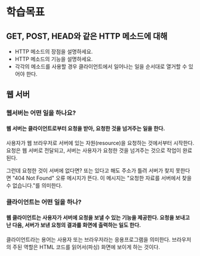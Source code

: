 # 학습목표
## GET, POST, HEAD와 같은 HTTP 메소드에 대해
* HTTP 메소드의 장점을 설명하세요.
* HTTP 메소드의 기능을 설명하세요.
* 각각의 메소드를 사용할 경우 클라이언트에서 일어나는 일을 순서대로 열거할 수 있어야 한다.

## 웹 서버
### 웹서버는 어떤 일을 하나요?
#### 웹 서버는 클라이언트로부터 요청을 받아, 요청한 것을 넘겨주는 일을 한다.
사용자가 웹 브라우저로 서버에 있는 자원(resource)을 요청하는 것에서부터 시작한다. 요청은 웹 서버로 전달되고, 서버는 사용자가 요청한 것을 넘겨주는 것으로 작업이 완료된다.

그런데 요청한 것이 서버에 없다면? 또는 있다고 해도 주소가 틀려 서버가 찾지 못한다면 "404 Not Found" 오류 메시지가 뜬다. 이 메시지는 "요청한 자료를 서버에서 찾을 수 없습니다."를 의미한다.

### 클라이언트는 어떤 일을 하나?
#### 웹 클라이언트는 사용자가 서버에 요청을 보낼 수 있는 기능을 제공한다. 요청을 보내고 난 다음, 서버가 보낸 요청의 결과를 화면에 출력하는 일도 한다.
클라이언트라는 용어는 사용자 또는 브라우저라는 응용프로그램을 의미한다. 브라우저의 주된 역할은 HTML 코드를 읽어서(파싱) 화면에 보이게 하는 것이다.
